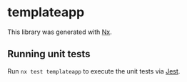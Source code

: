 # templateapp

This library was generated with [Nx](https://nx.dev).

## Running unit tests

Run `nx test templateapp` to execute the unit tests via [Jest](https://jestjs.io).
